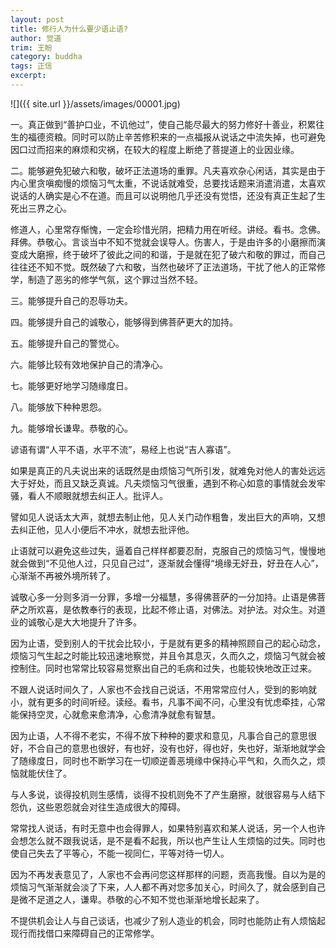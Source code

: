 ```yaml
---
layout: post
title: 修行人为什么要少语止语?
author: 觉道
trim: 王盼
category: buddha
tags: 正信
excerpt:
---
```


![]({{ site.url }}/assets/images/00001.jpg)

一。真正做到“善护口业，不讥他过”，使自己能尽最大的努力修好十善业，积累往生的福德资粮。同时可以防止辛苦修积来的一点福报从说话之中流失掉，也可避免因口过而招来的麻烦和灾祸，在较大的程度上断绝了菩提道上的业因业缘。

二。能够避免犯破六和敬，破坏正法道场的重罪。凡夫喜欢杂心闲话，其实是由于内心里贪嗔痴慢的烦恼习气太重，不说话就难受，总要找话题来消遣消遣，太喜欢说话的人确实是心不在道。而且可以说明他几乎还没有觉悟，还没有真正生起了生死出三界之心。

修道人，心里常存惭愧，一定会珍惜光阴，把精力用在听经。讲经。看书。念佛。拜佛。恭敬心。言谈当中不知不觉就会误导人。伤害人，于是由许多的小磨擦而演变成大磨擦，终于破坏了彼此之间的和谐，于是就在犯了破六和敬的罪过，而自己往往还不知不觉。既然破了六和敬，当然也破坏了正法道场，干扰了他人的正常修学，制造了恶劣的修学气氛，这个罪过当然不轻。

三。能够提升自己的忍辱功夫。

四。能够提升自己的诚敬心，能够得到佛菩萨更大的加持。

五。能够提升自己的警觉心。

六。能够比较有效地保护自己的清净心。

七。能够更好地学习随缘度日。

八。能够放下种种恩怨。

九。能够增长谦卑。恭敬的心。

谚语有谓“人平不语，水平不流”，易经上也说“吉人寡语”。

如果是真正的凡夫说出来的话既然是由烦恼习气所引发，就难免对他人的害处远远大于好处，而且又缺乏真诚。凡夫烦恼习气很重，遇到不称心如意的事情就会发牢骚，看人不顺眼就想去纠正人。批评人。

譬如见人说话太大声，就想去制止他，见人关门动作粗鲁，发出巨大的声响，又想去纠正他，见人小便后不冲水，就想去批评他。

止语就可以避免这些过失，逼着自己样样都要忍耐，克服自己的烦恼习气，慢慢地就会做到“不见他人过，只见自己过”，逐渐就会懂得“境缘无好丑，好丑在人心”，心渐渐不再被外境所转了。

诚敬心多一分则多消一分罪，多增一分福慧，多得佛菩萨的一分加持。止语是佛菩萨之所欢喜，是依教奉行的表现，比起不修止语，对佛法。对护法。对众生。对道业的诚敬心是大大地提升了许多。

因为止语，受到别人的干扰会比较小，于是就有更多的精神照顾自己的起心动念，烦恼习气生起之时能比较迅速地察觉，并且令其息灭，久而久之，烦恼习气就会被控制住。同时也常常比较容易觉察出自己的毛病和过失，也能较快地改正过来。

不跟人说话时间久了，人家也不会找自己说话，不用常常应付人，受到的影响就小，就有更多的时间听经。读经。看书，凡事不闻不问，心里没有忧虑牵挂，心常能保持空灵，心就愈来愈清净，心愈清净就愈有智慧。

因为止语，人不得不老实，不得不放下种种的要求和意见，凡事合自己的意思很好，不合自己的意思也很好，有也好，没有也好，得也好，失也好，渐渐地就学会了随缘度日，同时也不断学习在一切顺逆善恶境缘中保持心平气和，久而久之，烦恼就能伏住了。

与人多说，谈得投机则生感情，谈得不投机则免不了产生磨擦，就很容易与人结下怨仇，这些恩怨就会对往生造成很大的障碍。

常常找人说话，有时无意中也会得罪人，如果特别喜欢和某人说话，另一个人也许会想怎么就不跟我说话，是不是看不起我，所以也产生让人生烦恼的过失。同时也使自己失去了平等心，不能一视同仁，平等对待一切人。

因为不再发表意见了，人家也不会再问您这样那样的问题，贡高我慢。自以为是的烦恼习气渐渐就会淡了下来，人人都不再对您多加关心，时间久了，就会感到自己是微不足道之人，谦卑。恭敬的心不知不觉也渐渐地增长起来了。

不提供机会让人与自己谈话，也减少了别人造业的机会，同时也能防止有人烦恼起现行而找借口来障碍自己的正常修学。

